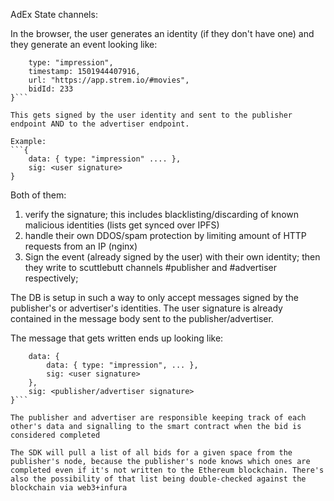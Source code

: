 
AdEx State channels:

In the browser, the user generates an identity (if they don't have one) and they generate an event looking like:
```{
	type: "impression",
	timestamp: 1501944407916,
	url: "https://app.strem.io/#movies",
	bidId: 233
}```

This gets signed by the user identity and sent to the publisher endpoint AND to the advertiser endpoint.

Example:
```{
	data: { type: "impression" .... },
	sig: <user signature>
}
```

Both of them:
1. verify the signature; this includes blacklisting/discarding of known malicious identities (lists get synced over IPFS)
2. handle their own DDOS/spam protection by limiting amount of HTTP requests from an IP (nginx)
3. Sign the event (already signed by the user) with their own identity; then they write to scuttlebutt channels #publisher and #advertiser respectively; 

The DB is setup in such a way to only accept messages signed by the publisher's or advertiser's identities. The user signature is already contained in the message body sent to the publisher/advertiser.

The message that gets written ends up looking like:
```{
	data: { 
		data: { type: "impression", ... }, 
		sig: <user signature> 
	},
	sig: <publisher/advertiser signature>
}```

The publisher and advertiser are responsible keeping track of each other's data and signalling to the smart contract when the bid is considered completed

The SDK will pull a list of all bids for a given space from the publisher's node, because the publisher's node knows which ones are completed even if it's not written to the Ethereum blockchain. There's also the possibility of that list being double-checked against the blockchain via web3+infura 